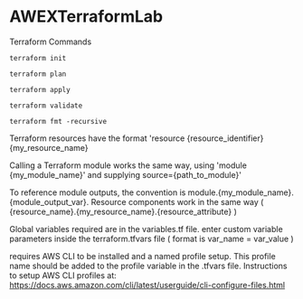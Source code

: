 # AWEXTerraformLab

Terraform Commands

```
terraform init

terraform plan

terraform apply

terraform validate

terraform fmt -recursive
```


Terraform resources have the format 'resource {resource_identifier} {my_resource_name}

Calling a Terraform module works the same way, using 'module {my_module_name}' and supplying source={path_to_module}' 

To reference module outputs, the convention is module.{my_module_name}.{module_output_var}. Resource components work in the same way ( {resource_name}.{my_resource_name}.{resource_attribute} )


Global variables required are in the variables.tf file. enter custom variable parameters inside the terraform.tfvars file ( format is var_name = var_value )


requires AWS CLI to be installed and a named profile setup. This profile name should be added to the profile variable in the .tfvars file. Instructions to setup AWS CLI profiles at: https://docs.aws.amazon.com/cli/latest/userguide/cli-configure-files.html